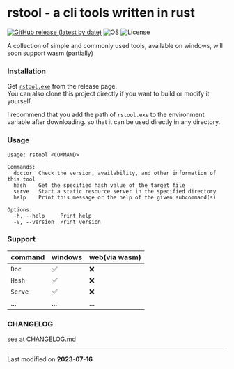 # rstool - a cli tools written in rust

[![GitHub release (latest by date)](https://img.shields.io/github/v/release/lopo12123/rstool)](https://github.com/lopo12123/rstool/releases/latest)
![OS](https://img.shields.io/badge/os-windows-orange)
![License](https://img.shields.io/github/license/lopo12123/rstool)

A collection of simple and commonly used tools, available on windows, will soon support wasm (partially)

### Installation

Get [`rstool.exe`](https://github.com/lopo12123/rstool/releases/latest) from the release page.  
You can also clone this project directly if you want to build or modify it yourself.

I recommend that you add the path of `rstool.exe` to the environment variable after downloading.
so that it can be used directly in any directory.

### Usage

```
Usage: rstool <COMMAND>

Commands:
  doctor  Check the version, availability, and other information of this tool
  hash    Get the specified hash value of the target file
  serve   Start a static resource server in the specified directory
  help    Print this message or the help of the given subcommand(s)

Options:
  -h, --help     Print help
  -V, --version  Print version
```

### Support

| command | windows | web(via wasm) |
|---------|---------|---------------|
| `Doc`   | ✅       | ❌             |
| `Hash`  | ✅       | ❌             |
| `Serve` | ✅       | ❌             |
| ...     | ...     | ...           |

### CHANGELOG

see at [CHANGELOG.md](./CHANGELOG.md)

---

Last modified on **2023-07-16**